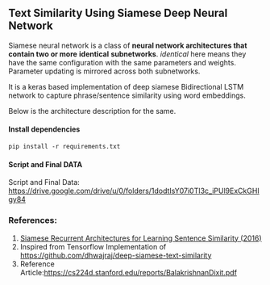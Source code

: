 ## Text Similarity Using Siamese Deep Neural Network

Siamese neural network is a class of **neural network architectures that contain two or more** **identical** **subnetworks**. *identical* here means they have the same configuration with the same parameters 
and weights. Parameter updating is mirrored across both subnetworks.

It is a keras based implementation of deep siamese Bidirectional LSTM network to capture phrase/sentence similarity using word embeddings.

Below is the architecture description for the same.


#### Install dependencies

`pip install -r requirements.txt`

#### Script and Final DATA
Script and Final Data: https://drive.google.com/drive/u/0/folders/1dodtIsY07i0TI3c_iPUl9ExCkGHIgy84



### References:

1. [Siamese Recurrent Architectures for Learning Sentence Similarity (2016)](https://www.aaai.org/ocs/index.php/AAAI/AAAI16/paper/view/12195)
2. Inspired from Tensorflow Implementation of  https://github.com/dhwajraj/deep-siamese-text-similarity
3. Reference Article:https://cs224d.stanford.edu/reports/BalakrishnanDixit.pdf
